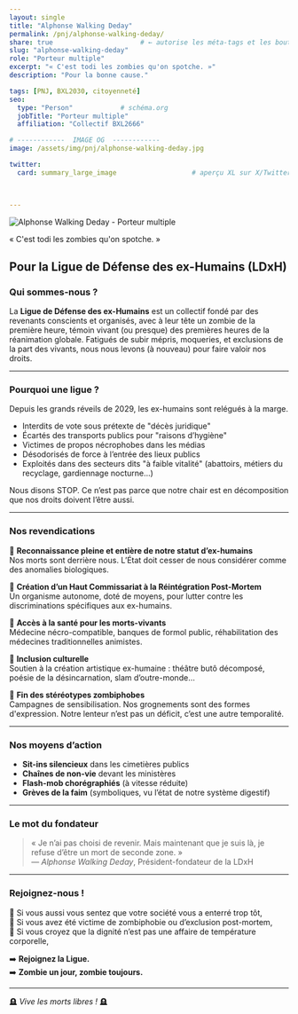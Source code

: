```yaml
---
layout: single
title: "Alphonse Walking Deday"
permalink: /pnj/alphonse-walking-deday/
share: true                      # ← autorise les méta-tags et les boutons
slug: "alphonse-walking-deday"
role: "Porteur multiple"
excerpt: "« C'est todi les zombies qu'on spotche. »"
description: "Pour la bonne cause."

tags: [PNJ, BXL2030, citoyenneté]
seo:
  type: "Person"            # schéma.org
  jobTitle: "Porteur multiple"
  affiliation: "Collectif BXL2666"

# ------------  IMAGE OG  ------------
image: /assets/img/pnj/alphonse-walking-deday.jpg

twitter:
  card: summary_large_image                   # aperçu XL sur X/Twitter

  

---
```


![Alphonse Walking Deday - Porteur multiple](https://ouaisfieu.github.io/bxl2030/assets/img/pnj/alphonse-walking-deday.jpg)

« C'est todi les zombies qu'on spotche. »

## Pour la **Ligue de Défense des ex-Humains** (LDxH)


### Qui sommes-nous ?

La **Ligue de Défense des ex-Humains** est un collectif fondé par des revenants conscients et organisés, avec à leur tête un zombie de la première heure, témoin vivant (ou presque) des premières heures de la réanimation globale. Fatigués de subir mépris, moqueries, et exclusions de la part des vivants, nous nous levons (à nouveau) pour faire valoir nos droits.

---

### Pourquoi une ligue ?

Depuis les grands réveils de 2029, les ex-humains sont relégués à la marge.  
- Interdits de vote sous prétexte de "décès juridique"  
- Écartés des transports publics pour "raisons d’hygiène"  
- Victimes de propos nécrophobes dans les médias  
- Désodorisés de force à l’entrée des lieux publics  
- Exploités dans des secteurs dits "à faible vitalité" (abattoirs, métiers du recyclage, gardiennage nocturne…)

Nous disons STOP. Ce n’est pas parce que notre chair est en décomposition que nos droits doivent l’être aussi.

---

### Nos revendications

🧠 **Reconnaissance pleine et entière de notre statut d’ex-humains**  
Nos morts sont derrière nous. L’État doit cesser de nous considérer comme des anomalies biologiques.

🧠 **Création d’un Haut Commissariat à la Réintégration Post-Mortem**  
Un organisme autonome, doté de moyens, pour lutter contre les discriminations spécifiques aux ex-humains.

🧠 **Accès à la santé pour les morts-vivants**  
Médecine nécro-compatible, banques de formol public, réhabilitation des médecines traditionnelles animistes.

🧠 **Inclusion culturelle**  
Soutien à la création artistique ex-humaine : théâtre butô décomposé, poésie de la désincarnation, slam d’outre-monde…

🧠 **Fin des stéréotypes zombiphobes**  
Campagnes de sensibilisation. Nos grognements sont des formes d'expression. Notre lenteur n’est pas un déficit, c’est une autre temporalité.

---

### Nos moyens d’action

- **Sit-ins silencieux** dans les cimetières publics
- **Chaînes de non-vie** devant les ministères
- **Flash-mob chorégraphiés** (à vitesse réduite)
- **Grèves de la faim** (symboliques, vu l’état de notre système digestif)

---

### Le mot du fondateur

> « Je n’ai pas choisi de revenir. Mais maintenant que je suis là, je refuse d’être un mort de seconde zone. »  
> — *Alphonse Walking Deday*, Président-fondateur de la LDxH

---

### Rejoignez-nous !

📍 Si vous aussi vous sentez que votre société vous a enterré trop tôt,  
📍 Si vous avez été victime de zombiphobie ou d’exclusion post-mortem,  
📍 Si vous croyez que la dignité n’est pas une affaire de température corporelle,  

➡️ **Rejoignez la Ligue.**  
➡️ **Zombie un jour, zombie toujours.**

---
🪦 *Vive les morts libres !* 🪦


